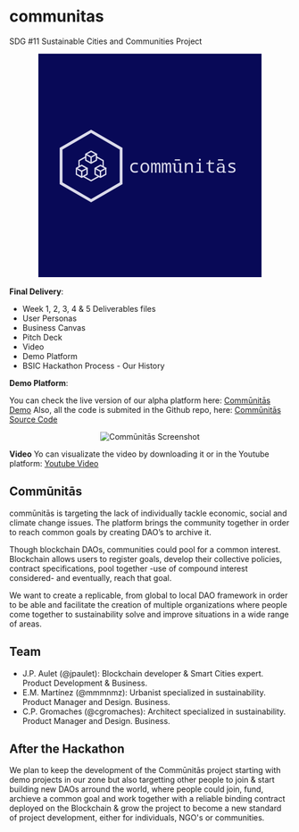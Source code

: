 # communitas
SDG #11 Sustainable Cities and Communities Project
<p align="center">
  <img src="../img/logo_big.png" alt="Commūnitās Logo">
</p>

**Final Delivery**:

* Week 1, 2, 3, 4 & 5 Deliverables files
* User Personas
* Business Canvas
* Pitch Deck
* Video
* Demo Platform
* BSIC Hackathon Process - Our History

**Demo Platform**:

You can check the live version of our alpha platform here: [Commūnitās Demo](http://communitas.netlify.com)
Also, all the code is submited in the Github repo, here: [Commūnitās Source Code](https://github.com/jpaulet/comunitas/tree/master/communitas)

<p align="center">
  <img src="../img/screenshot.png" alt="Commūnitās Screenshot">
</p>

**Video**
Yo can visualizate the video by downloading it or in the Youtube platform: [Youtube Video](https://youtu.be/KBZwhigLHTg)

## Commūnitās 
commūnitās is targeting the lack of individually tackle economic, social and climate change issues. The platform brings the community together in order to reach common goals by creating DAO’s to archive it.  

Though blockchain DAOs, communities could pool for a common interest. Blockchain allows users to register goals, develop their collective policies, contract specifications, pool together -use of compound interest considered- and eventually, reach that goal.  

We want to create a replicable, from global to local DAO framework in order to be able and facilitate the creation of multiple organizations where people come together to sustainability solve and improve situations in a wide range of areas.

## Team
* J.P. Aulet (@jpaulet): Blockchain developer & Smart Cities expert. Product Development & Business. 
* E.M. Martínez (@mmmnmz): Urbanist specialized in sustainability. Product Manager and Design. Business.
* C.P. Gromaches (@cgromaches): Architect specialized in sustainability. Product Manager and Design. Business.

## After the Hackathon

We plan to keep the development of the Commūnitās project starting with demo projects in our zone but also targetting other people to join & start building new DAOs arround the world, where people could join, fund, archieve a common goal and work together with a reliable binding contract deployed on the Blockchain & grow the project to become a new standard of project development, either for individuals, NGO's or communities. 
